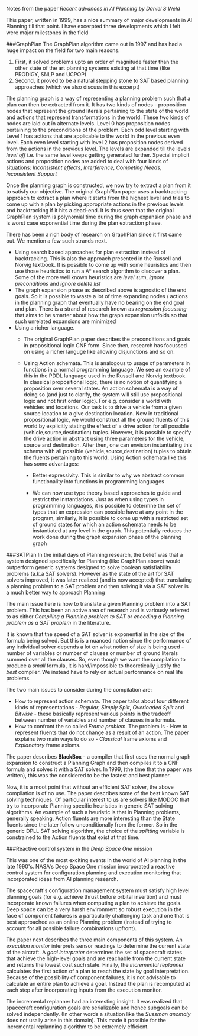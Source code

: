 Notes from the paper *Recent advances in AI Planning by Daniel S Weld*

This paper, written in 1999, has a nice summary of major developments in AI Planning till that point. I have excerpted three developments which I felt were major milestones in the field

###GraphPlan
The GraphPlan algorithm came out in 1997 and has had a huge impact on the field for two main reasons.

1. First, it solved problems upto an order of magnitude faster than the other state of the art planning systems existing at that time (like PRODIGY, SNLP and UCPOP)
2. Second, it proved to be a natural stepping stone to SAT based planning approaches (which we also discuss in this excerpt)

The planning graph is a way of representing a planning problem such that a plan can then be extracted from it. It has two kinds of nodes - proposition nodes that represent the ground literals pertaining to the state of the world and actions that represent transformations in the world. These two kinds of nodes are laid out in alternate levels. Level 0 has proposition nodes pertaining to the preconditions of the problem. Each odd level starting with Level 1 has actions that are applicable to the world in the previous even level. Each even level starting with level 2 has proposition nodes derived from the actions in the previous level. The levels are expanded till the levels _level off_ i.e. the same level keeps getting generated further. Special implicit actions and proposition nodes are added to deal with four kinds of situations: *Inconsistent effects*, *Interference*, *Competing Needs*, *Inconsistent Support*

Once the planning graph is constructed, we now try to extract a plan from it to satisfy our objective. The original GraphPlan paper uses a backtracking approach to extract a plan where it starts from the highest level and tries to come up with a plan by picking appropriate actions in the previous levels and backtracking if it hits a dead-end. It is thus seen that the original GraphPlan system is polynomial time during the graph expansion phase and is worst case exponential time during the plan extraction phase.

There has been a rich body of research on GraphPlan since it first came out. We mention a few such strands next.

- Using search based approaches for plan extraction instead of backtracking. This is also the approach presented in the Russell and Norvig textbook. It is possible to come up with some heuristics and then use those heuristics to run a A* search algorithm to discover a plan. Some of the more well known heuristics are *level sum*, *ignore preconditions* and *ignore delete list*
- The graph expansion phase as described above is agnostic of the end goals. So it is possible to waste a lot of time expanding nodes / actions in the planning graph that eventually have no bearing on the end goal and plan. There is a strand of research known as *regression focussing* that aims to be smarter about how the graph expansion unfolds so that such unrelated expansions are minimized
- Using a richer language.
    - The original GraphPlan paper describes the preconditions and goals in propositional logic CNF form. Since then, research has focussed on using a richer languge like allowing disjunctions and so on.
    - Using Action schemata. This is analogous to usage of parameters in functions in a normal programming language. We see an example of this in the PDDL language used in the Russell and Norvig textbook. In classical propositional logic, there is no notion of quantifying a proposition over several states. An action schemata is a way of doing so (and just to clarify, the system will still use propositional logic and not first order logic). For e.g. consider a world with vehicles and locations. Our task is to drive a vehicle from a given source location to a give destination location. Now in traditional propositional logic, we would construct all the ground fluents of this world by explicitly stating the effect of a drive action for all possible (vehicle,source,destination) tuples. However, it is possible to specify the drive action in abstract using three parameters for the vehicle, source and destination. After then, one can envision instantiating this schema with all possible (vehicle,source,destination) tuples to obtain the fluents pertaining to this world. Using Action schemata like this has some advantages:
    
        - Better expressivity. This is similar to why we abstract common functionality into functions in programming languages
	
        - We can now use type theory based approaches to guide and restrict the instantiations. Just as when using types in programming languages, it is possible to determne the set of types that an expression can possible have at any point in the program, similarly, it is possible to come up with a restricted set of ground states for which an action schemata needs to be instantiated at any level in the graph. This potentially reduces the work done during the graph expansion phase of the planning graph

###SATPlan
In the initial days of Planning research, the belief was that a system designed specifically for Planning (like GraphPlan above) would outperform generic systems designed to solve boolean satisfiability problems (a.k.a SAT solvers). However as the state of the art for SAT solvers improved, it was later realized (and is now accepted) that translating a planning problem to a SAT problem and then solving it via a SAT solver is a much better way to approach Planning

The main issue here is how to translate a given Planning problem into a SAT problem. This has been an active area of research and is variously referred to as either *Compiling a Planning problem to SAT* or *encoding a Planning problem as a SAT problem* in the literature.

It is known that the speed of a SAT solver is exponential in the size of the formula being solved. But this is a nuanced notion since the performance of any individual solver depends a lot on what notion of size is being used - number of variables or number of clauses or number of ground literals summed over all the clauses. So, even though we want the compilation to produce a *small* formula, it is hard/impossible to theoretically justify the *best* compiler. We instead have to rely on actual performance on real life problems.

The two main issues to consider during the compilation are:

- How to represent action schemata. The paper talks about four different kinds of representations - *Regular*, *Simply Split*, *Overloaded Split* and *Bitwise* - these basically represent various points in the tradeoff between number of variables and number of clauses in a formula.
- How to confront the so called *Frame problem*. The problem is - How to represent fluents that do not change as a result of an action. The paper explains two main ways to do so - *Classical* frame axioms and *Explanatory* frame axioms.

The paper describes **BlackBox** - a compiler that first uses the normal graph expansion to construct a Planning Graph and then compiles it to a CNF formula and solves it with a SAT solver. In 1999, (the time that the paper was written), this was the considered to be the fastest and best planner.

Now, it is a moot point that without an efficient SAT solver, the above compilation is of no use. The paper describes some of the best known SAT solving techniques. Of particular interest to us are solvers like MODOC that try to incorporate Planning specific heuristics in generic SAT solving algorithms. An example of such a heuristic is that in Planning problems, generally speaking, Action fluents are more interesting than the State fluents since the later follow unconditionally from the former. So in the generic DPLL SAT solving algorithm, the choice of the *splitting* variable is constrained to the Action fluents that exist at that time.

###Reactive control system in the *Deep Space One* mission

This was one of the most exciting events in the world of AI planning in the late 1990's. NASA's Deep Space One mission incorporated a reactive control system for configuration planning and execution monitoring that incorporated ideas from AI planning research.

The spacecraft's configuration management system must satisfy high level planning goals (for e.g. achieve thrust before orbital insertion) and must incorporate known failures when computing a plan to achieve the goals. Deep space can be a very harsh environment so robust execution in the face of component failures is a particularly challenging task and one that is best approached as an online Planning problem (instead of trying to account for all possible failure combinations upfront).

The paper next describes the three main components of this system. An *execution monitor* interprets sensor readings to determine the current state of the aircraft. A *goal interpreter* determines the set of spacecraft states that achieve the high-level goals and are reachable from the current state and returns the lowest cost such state. Finally, the *incremental replanner* calculates the first action of a plan to reach the state by goal interpretation. Because of the possibility of component failures, it is not advisable to calculate an entire plan to achieve a goal. Instead the plan is recomputed at each step after incorporating inputs from the execution monitor.

The incremental replanner had an interesting insight. It was realized that spacecraft configuration goals are serializable and hence subgoals can be solved independently. (In other words a situation like the *Sussman anomaly* does not usally arise in this domain). This made it possible for the incremental replanning algorithm to be extremely efficient.








